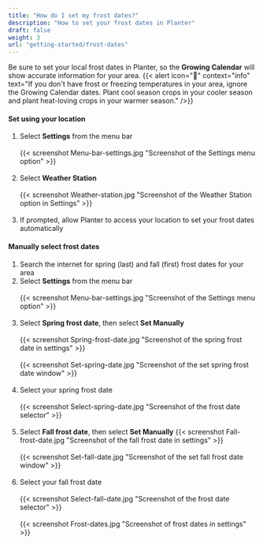 ```yaml
---
title: "How do I set my frost dates?"
description: "How to set your frost dates in Planter"
draft: false
weight: 3
url: "getting-started/frost-dates"
---
```


Be sure to set your local frost dates in Planter, so the **Growing Calendar** will show accurate information for your area.
{{< alert icon="🌴" context="info" text="If you don't have frost or freezing temperatures in your area, ignore the Growing Calendar dates. Plant cool season crops in your cooler season and plant heat-loving crops in your warmer season." />}}

#### Set using your location

1. Select **Settings** from the menu bar<br /><br />
{{< screenshot Menu-bar-settings.jpg "Screenshot of the Settings menu option" >}}<br /><br />
2. Select **Weather Station**<br /><br />
{{< screenshot Weather-station.jpg "Screenshot of the Weather Station option in Settings" >}}<br /><br />
3. If prompted, allow Planter to access your location to set your frost dates automatically

#### Manually select frost dates

1. Search the internet for spring (last) and fall (first) frost dates for your area
2. Select **Settings** from the menu bar<br /><br />
{{< screenshot Menu-bar-settings.jpg "Screenshot of the Settings menu option" >}}<br /><br />
3. Select **Spring frost date**, then select **Set Manually**<br /><br />
{{< screenshot Spring-frost-date.jpg "Screenshot of the spring frost date in settings" >}}<br /><br />
{{< screenshot Set-spring-date.jpg "Screenshot of the set spring frost date window" >}}<br /><br />
4. Select your spring frost date<br /><br />
{{< screenshot Select-spring-date.jpg "Screenshot of the frost date selector" >}}<br /><br />
5. Select **Fall frost date**, then select **Set Manually**
{{< screenshot Fall-frost-date.jpg "Screenshot of the fall frost date in settings" >}}<br /><br />
{{< screenshot Set-fall-date.jpg "Screenshot of the set fall frost date window" >}}<br /><br />
6. Select your fall frost date<br /><br />
{{< screenshot Select-fall-date.jpg "Screenshot of the frost date selector" >}}<br /><br />
{{< screenshot Frost-dates.jpg "Screenshot of frost dates in settings" >}}<br /><br />

